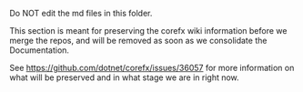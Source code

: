 Do NOT edit the md files in this folder.

This section is meant for preserving the corefx wiki information before we merge the repos, and will be removed as soon as we consolidate the Documentation.

See https://github.com/dotnet/corefx/issues/36057 for more information on what will be preserved and in what stage we are in right now.
